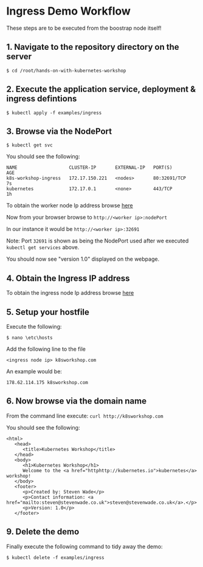 # Ingress Demo Workflow

These steps are to be executed from the boostrap node itself!

## 1. Navigate to the repository directory on the server

```
$ cd /root/hands-on-with-kubernetes-workshop
```

## 2. Execute the application service, deployment & ingress defintions

```
$ kubectl apply -f examples/ingress
```

## 3. Browse via the NodePort

```
$ kubectl get svc
```

You should see the following:

```
NAME                   CLUSTER-IP       EXTERNAL-IP   PORT(S)        AGE
k8s-workshop-ingress   172.17.150.221   <nodes>       80:32691/TCP   7s
kubernetes             172.17.0.1       <none>        443/TCP        1h
```

To obtain the worker node Ip address browse [here](https://cloud.digitalocean.com/tags/hands-on-kubernetes-workshop?i=81db1d)

Now from your browser browse to `http://<worker ip>:nodePort`

In our instance it would be `http://<worker ip>:32691`

Note: Port `32691` is shown as being the NodePort used after we executed `kubectl get services` above.

You should now see "version 1.0" displayed on the webpage.

## 4. Obtain the Ingress IP address

To obtain the ingress node Ip address browse [here](https://cloud.digitalocean.com/tags/hands-on-kubernetes-workshop?i=81db1d)

## 5. Setup your hostfile

Execute the following:

```
$ nano \etc\hosts
```

Add the following line to the file

```
<ingress node ip> k8sworkshop.com
```

An example would be:

```
178.62.114.175 k8sworkshop.com
```

## 6. Now browse via the domain name

From the command line execute: `curl http://k8sworkshop.com`

You should see the following:

```
<html>
   <head>
      <title>Kubernetes Workshop</title>
   </head>
   <body>
      <h1>Kubernetes Workshop</h1>
      Welcome to the <a href="httphttp://kubernetes.io">kubernetes</a> workshop!
   </body>
   <footer>
      <p>Created by: Steven Wade</p>
      <p>Contact information: <a href="mailto:steven@stevenwade.co.uk">steven@stevenwade.co.uk</a>.</p>
      <p>Version: 1.0</p>
   </footer>
```

## 9. Delete the demo

Finally execute the following command to tidy away the demo:

```
$ kubectl delete -f examples/ingress
```